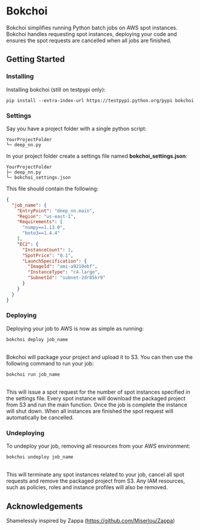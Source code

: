 # Bokchoi

Bokchoi simplifies running Python batch jobs on AWS spot instances. Bokchoi handles requesting spot instances, deploying your code and ensures the spot requests are cancelled when all jobs are finished.

## Getting Started

### Installing

Installing bokchoi (still on testpypi only):

```
pip install --extra-index-url https://testpypi.python.org/pypi bokchoi
```

### Settings


Say you have a project folder with a single python script:
```
YourProjectFolder
└─ deep_nn.py
```
In your project folder create a settings file named **bokchoi_settings.json**:
```
YourProjectFolder
├─ deep_nn.py
└─ bokchoi_settings.json
```
This file should contain the following:

```json
{
  "job_name": {
    "EntryPoint": "deep_nn.main",
    "Region": "us-east-1",
    "Requirements": [
      "numpy==1.13.0",
      "boto3==1.4.4"
    ],
    "EC2": {
      "InstanceCount": 1,
      "SpotPrice": "0.1",
      "LaunchSpecification": {
        "ImageId": "ami-a9210ebf",
        "InstanceType": "c4.large",
        "SubnetId": "subnet-2dr85kr9"
      }
    }
  }
}
```

### Deploying

Deploying your job to AWS is now as simple as running:
```
bokchoi deploy job_name
```
\
Bokchoi will package your project and upload it to S3. You can then use the following command to run your job:
```
bokchoi run job_name
```
\
This will issue a spot request for the number of spot instances specified in the settings file. Every spot instance will download the packaged project from S3 and run the main function. Once the job is complete the instance will shut down. When all instances are finished the spot request will automatically be cancelled.

### Undeploying

To undeploy your job, removing all resources from your AWS environment:
```
bokchoi undeploy job_name
```
\
This will terminate any spot instances related to your job, cancel all spot requests and remove the packaged project from S3. Any IAM resources, such as policies, roles and instance profiles will also be removed.

## Acknowledgements

Shamelessly inspired by Zappa (https://github.com/Miserlou/Zappa)
